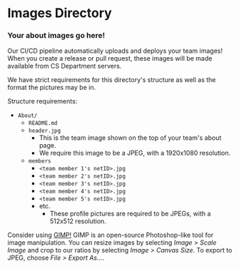 # Images Directory

### Your about images go here!

Our CI/CD pipeline automatically uploads and deploys your team images! When you create a release or pull request, these images will be made available from CS Department servers.

We have strict requirements for this directory's structure as well as the format the pictures may be in.

Structure requirements:

- `About/`
    - `README.md`
    - `header.jpg`
        - This is the team image shown on the top of your team's about page.
        - We require this image to be a JPEG, with a 1920x1080 resolution.
    - `members`
        - `<team member 1's netID>.jpg`
        - `<team member 2's netID>.jpg`
        - `<team member 3's netID>.jpg`
        - `<team member 4's netID>.jpg`
        - `<team member 5's netID>.jpg`
        - etc. 
            - These profile pictures are required to be JPEGs, with a 512x512 resolution.


Consider using [GIMP!](https://www.gimp.org/) GIMP is an open-source Photoshop-like tool for image manipulation. You can resize images by selecting *Image > Scale Image* and crop to our ratios by selecting *Image > Canvas Size*. To export to JPEG, choose *File > Export As...*.

